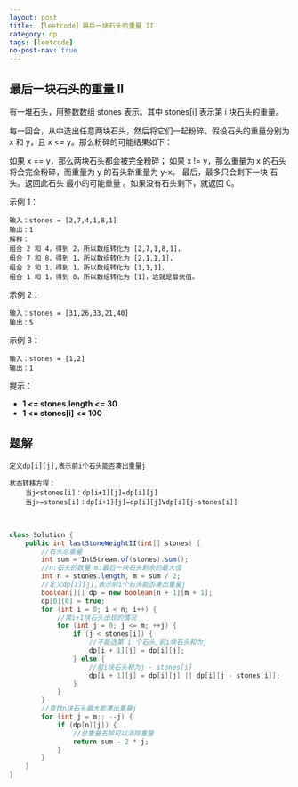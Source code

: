 ```yaml
---
layout: post
title: 【leetcode】最后一块石头的重量 II
category: dp
tags: [leetcode]
no-post-nav: true
---
```




## 最后一块石头的重量 II



有一堆石头，用整数数组 stones 表示。其中 stones[i] 表示第 i 块石头的重量。

每一回合，从中选出任意两块石头，然后将它们一起粉碎。假设石头的重量分别为 x 和 y，且 x <= y。那么粉碎的可能结果如下：

如果 x == y，那么两块石头都会被完全粉碎；
如果 x != y，那么重量为 x 的石头将会完全粉碎，而重量为 y 的石头新重量为 y-x。
最后，最多只会剩下一块 石头。返回此石头 最小的可能重量 。如果没有石头剩下，就返回 0。

 

示例 1：

```
输入：stones = [2,7,4,1,8,1]
输出：1
解释：
组合 2 和 4，得到 2，所以数组转化为 [2,7,1,8,1]，
组合 7 和 8，得到 1，所以数组转化为 [2,1,1,1]，
组合 2 和 1，得到 1，所以数组转化为 [1,1,1]，
组合 1 和 1，得到 0，所以数组转化为 [1]，这就是最优值。
```

示例 2：

```
输入：stones = [31,26,33,21,40]
输出：5
```

示例 3：

```
输入：stones = [1,2]
输出：1
```

提示：

- **1 <= stones.length <= 30**
- **1 <= stones[i] <= 100**







## 题解

```
定义dp[i][j],表示前i个石头能否凑出重量j

状态转移方程：
	当j<stones[i]：dp[i+1][j]=dp[i][j]
	当j>=stones[i]：dp[i+1][j]=dp[i][j]Vdp[i][j-stones[i]]
```



​	 

```java
class Solution {
    public int lastStoneWeightII(int[] stones) {
		//石头总重量
        int sum = IntStream.of(stones).sum();
        //n:石头的数量 m:最后一块石头剩余的最大值
        int n = stones.length, m = sum / 2;
        //定义dp[i][j],表示前i个石头能否凑出重量j
        boolean[][] dp = new boolean[n + 1][m + 1];
        dp[0][0] = true;
        for (int i = 0; i < n; i++) {
            //第i+1块石头出现的情况
            for (int j = 0; j <= m; ++j) {
                if (j < stones[i]) {
                    //不能选第 i 个石头,前i块石头和为j
                    dp[i + 1][j] = dp[i][j];
                } else {
                    //前i块石头和为j - stones[i]
                    dp[i + 1][j] = dp[i][j] || dp[i][j - stones[i]];
                }
            }
        }
        //查找n块石头最大能凑出重量j
        for (int j = m;; --j) {
            if (dp[n][j]) {
                //总重量去除可以消除重量
                return sum - 2 * j;
            }
        }
    }
}
```

